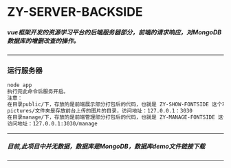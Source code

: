 # ZY-SERVER-BACKSIDE
##### vue框架开发的资源学习平台的后端服务器部分，前端的请求响应，对MongoDB数据库的增删改查的操作。
-----

### 运行服务器
```bash
node app
执行完此命令后服务开启。
注意：
在目录public/下，存放的是前端展示部分打包后的代码，也就是 ZY-SHOW-FONTSIDE 这个项目build后的文件，
pictures/文件夹是存放前台上传的图片的目录，访问地址：127.0.0.1：3030
在目录manage/下，存放的是前端管理部分打包后的代码，也就是 ZY-MANAGE-FONTSIDE 这个项目build后的文件，
访问地址：127.0.0.1:3030/manage
```
-----
##### 目前,此项目中并无数据，数据库是MongoDB，数据库demo文件链接下载
-----
